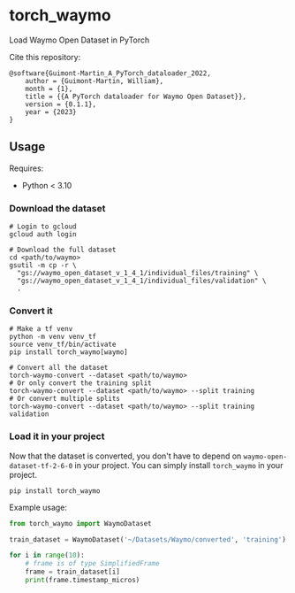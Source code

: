 # torch_waymo

Load Waymo Open Dataset in PyTorch

Cite this repository:
```
@software{Guimont-Martin_A_PyTorch_dataloader_2022,
    author = {Guimont-Martin, William},
    month = {1},
    title = {{A PyTorch dataloader for Waymo Open Dataset}},
    version = {0.1.1},
    year = {2023}
}
```

## Usage

Requires:
- Python < 3.10

### Download the dataset

```shell
# Login to gcloud
gcloud auth login

# Download the full dataset
cd <path/to/waymo>
gsutil -m cp -r \
  "gs://waymo_open_dataset_v_1_4_1/individual_files/training" \
  "gs://waymo_open_dataset_v_1_4_1/individual_files/validation" \
  .
```

### Convert it

```shell
# Make a tf venv
python -m venv venv_tf
source venv_tf/bin/activate
pip install torch_waymo[waymo]

# Convert all the dataset
torch-waymo-convert --dataset <path/to/waymo>
# Or only convert the training split
torch-waymo-convert --dataset <path/to/waymo> --split training
# Or convert multiple splits
torch-waymo-convert --dataset <path/to/waymo> --split training validation
```

### Load it in your project

Now that the dataset is converted, you don't have to depend on `waymo-open-dataset-tf-2-6-0` in your project.
You can simply install `torch_waymo` in your project.

```shell
pip install torch_waymo
```

Example usage:

```python
from torch_waymo import WaymoDataset

train_dataset = WaymoDataset('~/Datasets/Waymo/converted', 'training')

for i in range(10):
    # frame is of type SimplifiedFrame
    frame = train_dataset[i]
    print(frame.timestamp_micros)
```

